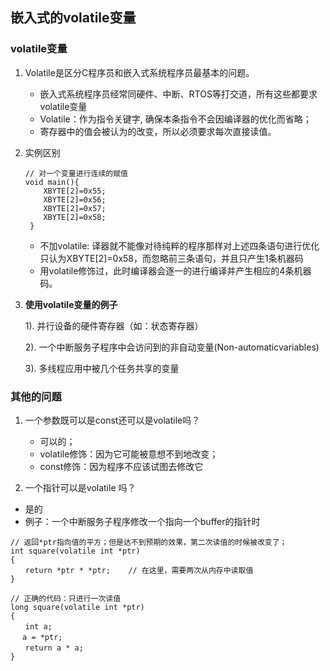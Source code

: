 ## 嵌入式的volatile变量

### volatile变量

1. Volatile是区分C程序员和嵌入式系统程序员最基本的问题。

   +  嵌入式系统程序员经常同硬件、中断、RTOS等打交道，所有这些都要求volatile变量
   + Volatile：作为指令关键字, 确保本条指令不会因编译器的优化而省略；
   + 寄存器中的值会被认为的改变，所以必须要求每次直接读值。

2. 实例区别

   ```
   // 对一个变量进行连续的赋值
   void main(){	
       XBYTE[2]=0x55;		
       XBYTE[2]=0x56;
       XBYTE[2]=0x57;
       XBYTE[2]=0x58;
    }
   ```

   + 不加volatile: 译器就不能像对待纯粹的程序那样对上述四条语句进行优化只认为XBYTE[2]=0x58，而忽略前三条语句，并且只产生1条机器码
   + 用volatile修饰过，此时编译器会逐一的进行编译并产生相应的4条机器码。

3. **使用volatile变量的例子**

   1). 并行设备的硬件寄存器（如：状态寄存器）

   2). 一个中断服务子程序中会访问到的非自动变量(Non-automaticvariables)

   3). 多线程应用中被几个任务共享的变量

### 其他的问题

1. 一个参数既可以是const还可以是volatile吗？

   + 可以的；
   + volatile修饰：因为它可能被意想不到地改变；
   + const修饰：因为程序不应该试图去修改它

2.  一个指针可以是volatile 吗？

   + 是的
   + 例子：一个中断服务子程序修改一个指向一个buffer的指针时

   ```
   // 返回*ptr指向值的平方；但是达不到预期的效果，第二次读值的时候被改变了；
   int square(volatile int *ptr)
   {
   　　return *ptr * *ptr;	// 在这里，需要两次从内存中读取值
   }
   
   // 正确的代码：只进行一次读值
   long square(volatile int *ptr)
   {
   　　int a;
   	　a = *ptr;
   　　return a * a;
   }
   ```

   